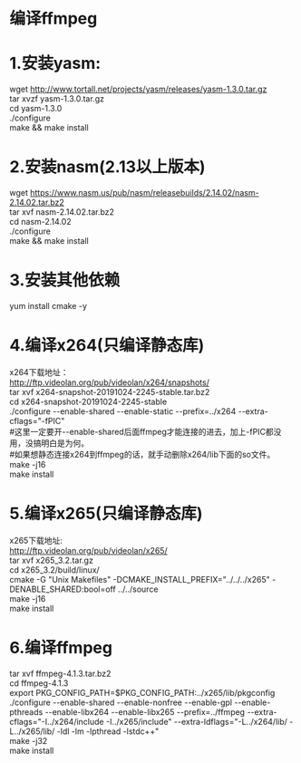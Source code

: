 # 编译ffmpeg

# 1.安装yasm:  
wget http://www.tortall.net/projects/yasm/releases/yasm-1.3.0.tar.gz  
tar xvzf yasm-1.3.0.tar.gz  
cd yasm-1.3.0  
./configure  
make && make install    
  
# 2.安装nasm(2.13以上版本)  
wget https://www.nasm.us/pub/nasm/releasebuilds/2.14.02/nasm-2.14.02.tar.bz2  
tar xvf nasm-2.14.02.tar.bz2   
cd nasm-2.14.02  
./configure    
make && make install   
  
# 3.安装其他依赖  
yum install cmake -y  
  
# 4.编译x264(只编译静态库)  
x264下载地址：  
http://ftp.videolan.org/pub/videolan/x264/snapshots/  
tar xvf x264-snapshot-20191024-2245-stable.tar.bz2   
cd x264-snapshot-20191024-2245-stable  
./configure --enable-shared --enable-static --prefix=../x264 --extra-cflags="-fPIC"  
#这里一定要开--enable-shared后面ffmpeg才能连接的进去，加上-fPIC都没用，没搞明白是为何。  
#如果想静态连接x264到ffmpeg的话，就手动删除x264/lib下面的so文件。  
make -j16  
make install  
  
# 5.编译x265(只编译静态库)  
x265下载地址:  
http://ftp.videolan.org/pub/videolan/x265/  
tar xvf x265_3.2.tar.gz   
cd x265_3.2/build/linux/  
cmake -G "Unix Makefiles" -DCMAKE_INSTALL_PREFIX="../../../x265" -DENABLE_SHARED:bool=off ../../source  
make -j16  
make install  
  
# 6.编译ffmpeg  
tar xvf ffmpeg-4.1.3.tar.bz2  
cd ffmpeg-4.1.3  
export PKG_CONFIG_PATH=$PKG_CONFIG_PATH:../x265/lib/pkgconfig  
./configure --enable-shared --enable-nonfree --enable-gpl --enable-pthreads --enable-libx264 --enable-libx265 --prefix=../ffmpeg --extra-cflags="-I../x264/include -I../x265/include" --extra-ldflags="-L../x264/lib/ -L../x265/lib/ -ldl -lm -lpthread -lstdc++"  
make -j32  
make install  
